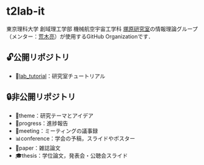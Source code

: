 # t2lab-it

東京理科大学 創域理工学部 機械航空宇宙工学科 [塚原研究室](https://www.rs.tus.ac.jp/~t2lab/index-j.html)の情報理論グループ（メンター：[荒木亮](https://ryo-araki.github.io/)）が使用するGitHub Organizationです．

## 🔓公開リポジトリ

- 🐣[lab_tutorial](https://github.com/t2lab-it/lab_tutorial)：研究室チュートリアル

## 🔒非公開リポジトリ

- 🧠theme：研究テーマとアイデア
- 📝progress：進捗報告
- 📅meeting：ミーティングの議事録
- 📊conference：学会の予稿，スライドやポスター
- 📃paper：雑誌論文
- 🎓thesis：学位論文，発表会・公聴会スライド
